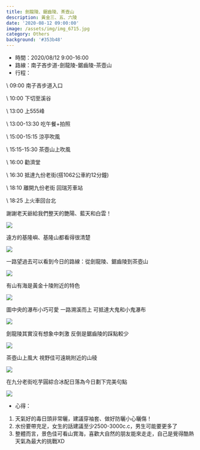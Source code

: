 ```yaml
---
title: 劍龍陵、鋸齒陵、茶壺山
description: 黃金三、五、六陵
date: '2020-08-12 09:00:00'
image: /assets/img/img_6715.jpg
category: Others
background: '#353b48'
---
```

* 時間：2020/08/12 9:00-16:00
* 路線：南子吝步道-劍龍陵-鋸齒陵-茶壺山
* 行程：

\    09:00 南子吝步道入口

\    10:00 下切至溪谷

\    13:00 上555峰

\    13:00-13:30 吃午餐+拍照

\    15:00-15:15 涼亭吹風

\    15:15-15:30 茶壺山上吹風

\    16:00 勸濟堂

\    16:30 抵達九份老街(搭1062公車約12分鐘)

\    18:10 離開九份老街 回瑞芳車站

\    18:25 上火車回台北



謝謝老天爺給我們整天的艷陽、藍天和白雲！

![](/assets/img/img_6709.jpg)

遠方的基隆嶼、基隆山都看得很清楚

![](/assets/img/img_6711.jpg)

一路望過去可以看到今日的路線：從劍龍陵、鋸齒陵到茶壺山

![](/assets/img/img_6714.jpg)

有山有海是黃金十陵附近的特色

![](/assets/img/img_6717.jpg)

圖中央的瀑布小巧可愛 一路溯溪而上 可抵達大鬼和小鬼瀑布

![](/assets/img/img_6720.jpg)

劍龍陵其實沒有想象中刺激 反倒是鋸齒陵的踩點較少

![](/assets/img/img_6721.jpg)

茶壺山上風大 視野佳可遠眺附近的山稜 

![](/assets/img/img_6811.jpg)

在九分老街吃芋圓綜合冰配日落為今日劃下完美句點

![](/assets/img/img_6819.jpg)



* 心得：

1. 天氣好的毒日頭非常曬，建議穿袖套、做好防曬小心曬傷！
2. 水份要帶充足，女生的話建議至少2500-3000c.c，男生可能要更多了
3. 整體而言，景色佳可看山賞海，喜歡大自然的朋友能來走走，自己是覺得酷熱天氣為最大的挑戰XD
